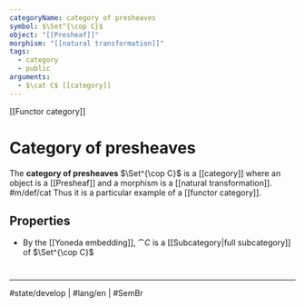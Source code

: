 ```yaml
---
categoryName: category of presheaves
symbol: $\Set^{\cop C}$
object: "[[Presheaf]]"
morphism: "[[natural transformation]]"
tags:
  - category
  - public
arguments:
  - $\cat C$ [[category]]
---
```

[[Functor category]]
# Category of presheaves

The **category of presheaves** $\Set^{\cop C}$ is a [[category]] where
an object is a [[Presheaf]]
and a morphism is a [[natural transformation]]. #m/def/cat 
Thus it is a particular example of a [[functor category]].

## Properties

- By the [[Yoneda embedding]], $\cat C$ is a [[Subcategory|full subcategory]] of $\Set^{\cop C}$

#
---
#state/develop | #lang/en | #SemBr
